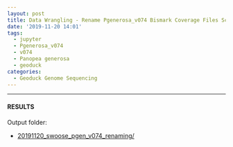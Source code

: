 ```yaml
---
layout: post
title: Data Wrangling - Rename Pgenerosa_v074 Bismark Coverage Files Scaffold Names
date: '2019-11-20 14:01'
tags:
  - jupyter
  - Pgenerosa_v074
  - v074
  - Panopea generosa
  - geoduck
categories:
  - Geoduck Genome Sequencing
---
```




---

#### RESULTS

Output folder:

- [20191120_swoose_pgen_v074_renaming/](https://gannet.fish.washington.edu/Atumefaciens/20191120_swoose_pgen_v074_renaming)

